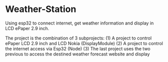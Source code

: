 # Weather-Station
Using esp32 to connect internet, get weather information and display in LCD ePaper 2.9 inch.

The project is the combination of 3 subprojects:
(1) A project to control ePaper LCD 2.9 inch and LCD Nokia (DisplayModule)
(2) A project to control the internet access via Esp32 (Node)
(3) The last project uses the two previous to access the destined weather forecast website and display
